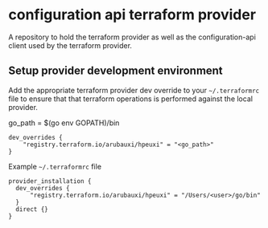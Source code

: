 # configuration api terraform provider

A repository to hold the terraform provider as well as the configuration-api client used by the terraform provider.

## Setup provider development environment
Add the appropriate terraform provider dev override to your `~/.terraformrc` file to ensure that that terraform operations is performed against the local provider.

go_path = $(go env GOPATH)/bin

```
dev_overrides {
    "registry.terraform.io/arubauxi/hpeuxi" = "<go_path>"
}
```

Example `~/.terraformrc` file
```
provider_installation {
  dev_overrides {
      "registry.terraform.io/arubauxi/hpeuxi" = "/Users/<user>/go/bin"
  }
  direct {}
}
```
